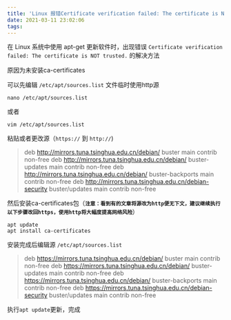 ```yaml
---
title: 'Linux 报错Certificate verification failed: The certificate is NOT trusted.'
date: 2021-03-11 23:02:06
tags:
---
```


在 Linux 系统中使用 apt-get 更新软件时，出现错误 `Certificate verification failed: The certificate is NOT trusted.` 的解决方法

<!-- more -->

原因为未安装ca-certificates

可以先编辑 `/etc/apt/sources.list` 文件临时使用http源

```shell
nano /etc/apt/sources.list
```

或者

```shell
vim /etc/apt/sources.list
```

粘贴或者更改源（`https://` 到 `http://`)

> deb <http://mirrors.tuna.tsinghua.edu.cn/debian/> buster main contrib non-free
> deb <http://mirrors.tuna.tsinghua.edu.cn/debian/> buster-updates main contrib non-free
> deb <http://mirrors.tuna.tsinghua.edu.cn/debian/> buster-backports main contrib non-free
> deb <http://mirrors.tuna.tsinghua.edu.cn/debian-security> buster/updates main contrib non-free

然后安装ca-certificates包（**`注意：看到有的文章将源改为http便无下文，建议继续执行以下步骤改回https，使用http将大幅度提高网络风险`**）

```shell
apt update
apt install ca-certificates
```

安装完成后编辑源 `/etc/apt/sources.list`

> deb <https://mirrors.tuna.tsinghua.edu.cn/debian/> buster main contrib non-free
> deb <https://mirrors.tuna.tsinghua.edu.cn/debian/> buster-updates main contrib non-free
> deb <https://mirrors.tuna.tsinghua.edu.cn/debian/> buster-backports main contrib non-free
> deb <https://mirrors.tuna.tsinghua.edu.cn/debian-security> buster/updates main contrib non-free

执行`apt update`更新，完成

